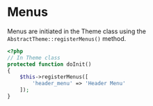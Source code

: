 # Menus

Menus are initiated in the Theme class using the `AbstractTheme::registerMenus()` method.

```php
<?php
// In Theme class
protected function doInit()
{
    $this->registerMenus([
        'header_menu' => 'Header Menu'
    ]);
}
```
